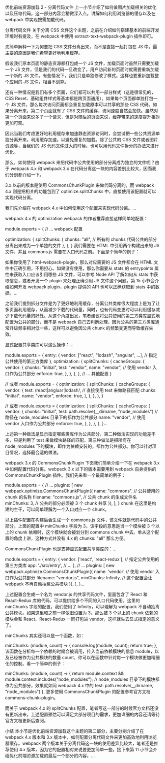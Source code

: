 优化前端资源加载 2 - 分离代码文件
上一小节介绍了如何做图片加载相关的优化以及压缩代码，这一部分内容会稍微深入点，讲解如何利用浏览器的缓存以及在 webpack 中实现按需加载代码。

分离代码文件
关于分离 CSS 文件这个主题，之前在介绍如何搭建基本的前端开发环境时有提及，在 webpack 中使用 extract-text-webpack-plugin 插件即可。

先简单解释一下为何要把 CSS 文件分离出来，而不是直接一起打包在 JS 中。最主要的原因是我们希望更好地利用缓存。

假设我们原本页面的静态资源都打包成一个 JS 文件，加载页面时虽然只需要加载一个 JS 文件，但是我们的代码一旦改变了，用户访问新的页面时就需要重新加载一个新的 JS 文件。有些情况下，我们只是单独修改了样式，这样也要重新加载整个应用的 JS 文件，相当不划算。

还有一种情况是我们有多个页面，它们都可以共用一部分样式（这是很常见的，CSS Reset、基础组件样式等基本都是跨页面通用），如果每个页面都单独打包一个 JS 文件，那么每次访问页面都会重复加载原本可以共享的那些 CSS 代码。如果分离开来，第二个页面就有了 CSS 文件的缓存，访问速度自然会加快。虽然对第一个页面来说多了一个请求，但是对随后的页面来说，缓存带来的速度提升相对更加可观。

因此当我们考虑更好地利用缓存来加速静态资源访问时，会尝试把一些公共资源单独分离开来，利用缓存加速，以避免重复的加载。除了公共的 CSS 文件或者图片资源等，当我们的 JS 代码文件过大的时候，也可以用代码文件拆分的办法来进行优化。

那么，如何使用 webpack 来把代码中公共使用的部分分离成为独立的文件呢？由于 webpack 4.x 和 webpack 3.x 在代码分离这一块的内容差别比较大，因而我们分别都介绍一下。

3.x 以前的版本是使用 CommonsChunkPlugin 来做代码分离的，而 webpack 4.x 则是把相关的功能包到了 optimize.splitChunks 中，直接使用该配置就可以实现代码分离。

我们先介绍在 webpack 4.x 中如何使用这个配置来实现代码分离。...

webpack 4.x 的 optimization
webpack 的作者推荐直接这样简单地配置：

module.exports = {
  // ... webpack 配置

  optimization: {
    splitChunks: {
      chunks: "all", // 所有的 chunks 代码公共的部分分离出来成为一个单独的文件
    },
  },
}
我们需要在 HTML 中引用两个构建出来的 JS 文件，并且 commons.js 需要在入口代码之前。下面是个简单的例子：

<script src="commons.js" charset="utf-8"></script>
<script src="entry.bundle.js" charset="utf-8"></script>
如果你使用了 html-webpack-plugin，那么对应需要的 JS 文件都会在 HTML 文件中正确引用，不用担心。如果没有使用，那么你需要从 stats 的 entrypoints 属性来获取入口应该引用哪些 JS 文件，可以参考 Node API 了解如何从 stats 中获取信息，或者开发一个 plugin 来处理正确引用 JS 文件这个问题。第 15 小节会介绍如何开发 webpack plugin，plugin 提供的 API 也可以正确获取到 stats 中的数据。...

之前我们提到拆分文件是为了更好地利用缓存，分离公共类库很大程度上是为了让多页面利用缓存，从而减少下载的代码量，同时，也有代码变更时可以利用缓存减少下载代码量的好处。从这个角度出发，笔者建议将公共使用的第三方类库显式地配置为公共的部分，而不是 webpack 自己去判断处理。因为公共的第三方类库通常升级频率相对低一些，这样可以避免因公共 chunk 的频繁变更而导致缓存失效。

显式配置共享类库可以这么操作：...

module.exports = {
  entry: {
    vendor: ["react", "lodash", "angular", ...], // 指定公共使用的第三方类库
  },
  optimization: {
    splitChunks: {
      cacheGroups: {
        vendor: {
          chunks: "initial",
          test: "vendor",
          name: "vendor", // 使用 vendor 入口作为公共部分
          enforce: true,
        },
      },
    },
  },
  // ... 其他配置
}

// 或者
module.exports = {
  optimization: {
    splitChunks: {
      cacheGroups: {
        vendor: {
          test: /react|angluar|lodash/, // 直接使用 test 来做路径匹配
          chunks: "initial",
          name: "vendor",
          enforce: true,
        },
      },
    },
  },
}

// 或者
module.exports = {
  optimization: {
    splitChunks: {
      cacheGroups: {
        vendor: {
          chunks: "initial",
          test: path.resolve(__dirname, "node_modules") // 路径在 node_modules 目录下的都作为公共部分
          name: "vendor", // 使用 vendor 入口作为公共部分
          enforce: true,
        },
      },
    },
  },
}...

上述第一种做法是显示指定哪些类库作为公共部分，第二种做法实现的功能差不多，只是利用了 test 来做模块路径的匹配，第三种做法是把所有在 node_modules 下的模块，即作为依赖安装的，都作为公共部分。你可以针对项目情况，选择最合适的做法。

webpack 3.x 的 CommonsChunkPlugin
下面我们简单介绍一下在 webpack 3.x 中如何配置代码分离。webpack 3.x 以下的版本需要用到 webpack 自身提供的 CommonsChunkPlugin 插件。我们先来看一个最简单的例子：

module.exports = {
  // ...
  plugins: [
    new webpack.optimize.CommonsChunkPlugin({
      name: "commons", // 公共使用的 chunk 的名称
      filename: "commons.js", // 公共 chunk 的生成文件名
      minChunks: 3, // 公共的部分必须被 3 个 chunk 共享
    }),
  ],
}
chunk 在这里是构建的主干，可以简单理解为一个入口对应一个 chunk。

以上插件配置在构建后会生成一个 commons.js 文件，该文件就是代码中的公共部分。上面的配置中 minChunks 字段为 3，该字段的意思是当一个模块被 3 个以上的 chunk 依赖时，这个模块就会被划分到 commons chunk 中去。单从这个配置的角度上讲，这种方式并没有 4.x 的 chunks: "all" 那么方便。

CommonsChunkPlugin 也是支持显式配置共享类库的：...

module.exports = {
  entry: {
    vendor: ['react', 'react-redux'], // 指定公共使用的第三方类库
    app: './src/entry',
    // ...
  },
  // ...
  plugins: [
    new webpack.optimize.CommonsChunkPlugin({
      name: 'vendor' // 使用 vendor 入口作为公共部分
      filename: "vendor.js", 
      minChunks: Infinity, // 这个配置会让 webpack 不再自动抽离公共模块
    }),
  ],
}...

上述配置会生成一个名为 vendor.js 的共享代码文件，里面包含了 React 和 React-Redux 库的代码，可以提供给多个不同的入口代码使用。这里的 minChunks 字段的配置，我们使用了 Infinity，可以理解为 webpack 不自动抽离公共模块。如果这里和之前一样依旧设置为 3，那么被 3 个以上的 chunk 依赖的模块会和 React、React-Redux 一同打包进 vendor，这样就失去显式指定的意义了。

minChunks 其实还可以是一个函数，如：

minChunks: (module, count) => {
  console.log(module, count);
  return true;
},
该函数在分析每一个依赖的时候会被调用，传入当前依赖模块的信息 module，以及已经被作为公共模块的数量 count，你可以在函数中针对每一个模块做更加精细化的控制。看一个简单的例子：

minChunks: (module, count) => {
  return module.context && module.context.includes("node_modules"); 
  // node_modules 目录下的模块都作为公共部分，效果就如同 webpack 4.x 中的 test: path.resolve(__dirname, "node_modules")
},
更多使用 CommonsChunkPlugin 的配置参考官方文档 commons-chunk-plugin。

而关于 webpack 4.x 的 splitChunks 配置，笔者写这一部分的时候官方文档还没有更新出来，上述配置预估可以满足大部分项目的需求，更加详细的内容还请等待官方文档更新后查阅。

小结
本小节是优化前端资源加载这个主题的第二部分，主要分别介绍了在 webpack 4.x 版本和 3.x 版本中，如何配置分离代码文件来更加高效地利用浏览器缓存。webpack 两个版本关于分离代码这一块的使用差异比较大，笔者还是推荐使用 4.x 版本，因为它的配置相对来说要更加简单一些。接下来第 11 小节会介绍优化前端资源加载的最后一个部分的内容。...
